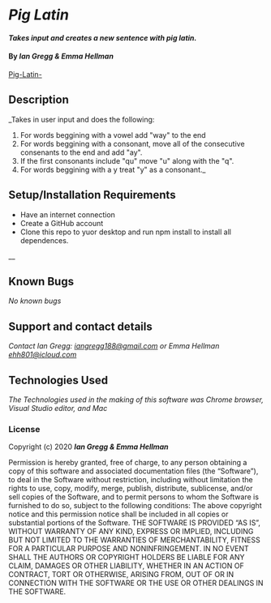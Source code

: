 # _Pig Latin_

#### _Takes input and creates a new sentence with pig latin._

#### By _Ian Gregg & Emma Hellman_
[Pig-Latin-](https://github.com/oldgregg89/Pig-Latin)


## Description

_Takes in user input and does the following: 
1. For words beggining with a vowel add "way" to the end
2. For words beggining with a consonant, move all of the consecutive 
consenants to the end and add "ay".
3. If the first consonants include "qu" move "u" along with the "q".
4. For words beggining with a y treat "y" as a consonant._

## Setup/Installation Requirements


* Have an internet connection 
* Create a GitHub account
* Clone this repo to yuor desktop and run npm install to install all dependences.

__

## Known Bugs

_No known bugs_

## Support and contact details

_Contact Ian Gregg: <iangregg188@gmail.com>
or
Emma Hellman <ehh801@icloud.com>_

## Technologies Used

_The Technologies used in the making of this software was Chrome browser, Visual Studio editor, and Mac_

### License

Copyright (c) 2020 **_Ian Gregg & Emma Hellman_**

Permission is hereby granted, free of charge, to any person obtaining a copy of this software and associated documentation files (the “Software”), to deal in the Software without restriction, including without limitation the rights to use, copy, modify, merge, publish, distribute, sublicense, and/or sell copies of the Software, and to permit persons to whom the Software is furnished to do so, subject to the following conditions:
The above copyright notice and this permission notice shall be included in all copies or substantial portions of the Software.
THE SOFTWARE IS PROVIDED “AS IS”, WITHOUT WARRANTY OF ANY KIND, EXPRESS OR IMPLIED, INCLUDING BUT NOT LIMITED TO THE WARRANTIES OF MERCHANTABILITY, FITNESS FOR A PARTICULAR PURPOSE AND NONINFRINGEMENT. IN NO EVENT SHALL THE AUTHORS OR COPYRIGHT HOLDERS BE LIABLE FOR ANY CLAIM, DAMAGES OR OTHER LIABILITY, WHETHER IN AN ACTION OF CONTRACT, TORT OR OTHERWISE, ARISING FROM, OUT OF OR IN CONNECTION WITH THE SOFTWARE OR THE USE OR OTHER DEALINGS IN THE SOFTWARE.


